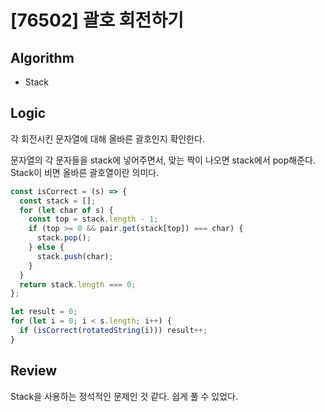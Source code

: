 # [76502] 괄호 회전하기

## Algorithm

- Stack

## Logic

각 회전시킨 문자열에 대해 올바른 괄호인지 확인한다.

문자열의 각 문자들을 stack에 넣어주면서, 맞는 짝이 나오면 stack에서 pop해준다.
Stack이 비면 올바른 괄호열이란 의미다.

```js
const isCorrect = (s) => {
  const stack = [];
  for (let char of s) {
    const top = stack.length - 1;
    if (top >= 0 && pair.get(stack[top]) === char) {
      stack.pop();
    } else {
      stack.push(char);
    }
  }
  return stack.length === 0;
};

let result = 0;
for (let i = 0; i < s.length; i++) {
  if (isCorrect(rotatedString(i))) result++;
}
```

## Review
Stack을 사용하는 정석적인 문제인 것 같다. 쉽게 풀 수 있었다.